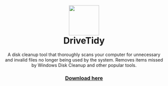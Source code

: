 <h1 align="center">
  <img  src="http://www.fixkb.com/download/images/drivetidy.png" height="96" width="96" />
  <br/>
  DriveTidy
</h1>
<p align="center">
  A disk cleanup tool that thoroughly scans your computer for unnecessary and invalid files no longer being used by the system. Removes items missed by Windows Disk Cleanup and other popular tools.
</p>
<h3 align="center">
  <a href="https://github.com/Carlmundo/DriveTidy/releases/latest">Download here</a>
</h3>